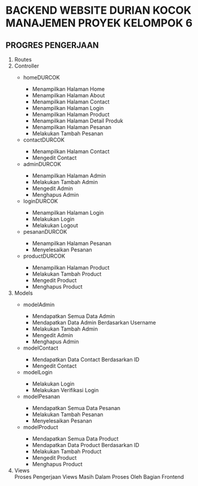 <h1>BACKEND WEBSITE DURIAN KOCOK MANAJEMEN PROYEK KELOMPOK 6</h1>

<h2>PROGRES PENGERJAAN</h2>
<ol>
	<li>Routes</li>
	<li>Controller</li>
		<ul>
			<li>homeDURCOK</li>
				<ul>
					<li>Menampilkan Halaman Home</li>
					<li>Menampilkan Halaman About</li>
					<li>Menampilkan Halaman Contact</li>
					<li>Menampilkan Halaman Login</li>
					<li>Menampilkan Halaman Product</li>
					<li>Menampilkan Halaman Detail Produk</li>
					<li>Menampilkan Halaman Pesanan</li>
					<li>Melakukan Tambah Pesanan</li>
				</ul>
			<li>contactDURCOK</li>
				<ul>
					<li>Menampilkan Halaman Contact</li>
					<li>Mengedit Contact</li>
				</ul>
			<li>adminDURCOK</li>
				<ul>
					<li>Menampilkan Halaman Admin</li>
					<li>Melakukan Tambah Admin</li>
					<li>Mengedit Admin</li>
					<li>Menghapus Admin</li>
				</ul>
			<li>loginDURCOK</li>
				<ul>
					<li>Menampilkan Halaman Login</li>
					<li>Melakukan Login</li>
					<li>Melakukan Logout</li>
				</ul>
			<li>pesananDURCOK</li>
				<ul>
					<li>Menampilkan Halaman Pesanan</li>
					<li>Menyelesaikan Pesanan</li>
				</ul>
			<li>productDURCOK</li>
				<ul>
					<li>Menampilkan Halaman Product</li>
					<li>Melakukan Tambah Product</li>
					<li>Mengedit Product</li>
					<li>Menghapus Product</li>
				</ul>
		</ul>
	<li>Models</li>
		<ul>
			<li>modelAdmin</li>
				<ul>
					<li>Mendapatkan Semua Data Admin</li>
					<li>Mendapatkan Data Admin Berdasarkan Username</li>
					<li>Melakukan Tambah Admin</li>
					<li>Mengedit Admin</li>
					<li>Menghapus Admin</li>
				</ul>
			<li>modelContact</li>
				<ul>
					<li>Mendapatkan Data Contact Berdasarkan ID</li>
					<li>Mengedit Contact</li>
				</ul>
			<li>modelLogin</li>
				<ul>
					<li>Melakukan Login</li>
					<li>Melakukan Verifikasi Login</li>
				</ul>
			<li>modelPesanan</li>
				<ul>
					<li>Mendapatkan Semua Data Pesanan</li>
					<li>Melakukan Tambah Pesanan</li>
					<li>Menyelesaikan Pesanan</li>
				</ul>
			<li>modelProduct</li>
				<ul>
					<li>Mendapatkan Semua Data Product</li>
					<li>Mendapatkan Data Product Berdasarkan ID</li>
					<li>Melakukan Tambah Product</li>
					<li>Mengedit Product</li>
					<li>Menghapus Product</li>
				</ul>
		</ul>
	<li>Views</li>
	Proses Pengerjaan Views Masih Dalam Proses Oleh Bagian Frontend
</ol>
